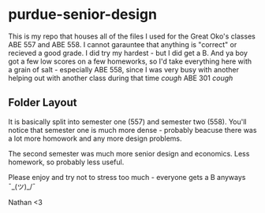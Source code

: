 # purdue-senior-design

This is my repo that houses all of the files I used for the Great Oko's classes ABE 557 and ABE 558. I cannot garauntee that anything is "correct" or recieved a good grade. I did try my hardest - but I did get a B. And ya boy got a few low scores on a few homeworks, so I'd take everything here with a grain of salt - especially ABE 558, since I was very busy with another helping out with another class during that time *cough* ABE 301 *cough*

## Folder Layout

It is basically split into semester one (557) and semester two (558). You'll notice that semester one is much more dense - probably beacuse there was a lot more homowork and any more design problems.

The second semester was much more senior design and economics. Less homework, so probably less useful.

Please enjoy and try not to stress too much - everyone gets a B anyways ¯\_(ツ)_/¯

Nathan <3
